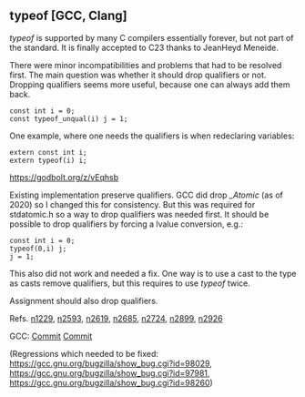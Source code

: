 ## typeof [GCC, Clang]

  *typeof* is supported by many C compilers essentially forever, but not part of the standard. It is finally accepted to C23 thanks to JeanHeyd Meneide.
  
  There were minor incompatibilities and problems that had to be resolved first.
  The main question was whether it should drop qualifiers or not. Dropping qualifiers seems more useful, because one can always add them back.
  
  ```
  const int i = 0;
  const typeof_unqual(i) j = 1;
  ```
  
  One example, where one needs the qualifiers is when redeclaring variables:
  ```
  extern const int i;
  extern typeof(i) i;
  ```
  
  https://godbolt.org/z/vEqhsb
  
  Existing implementation preserve qualifiers. GCC did drop *_Atomic* (as of 2020) so I changed this for consistency. But this was required for stdatomic.h so a way to drop qualifiers was needed first. It should be possible to drop qualifiers by forcing a lvalue conversion, e.g.:
  ```
  const int i = 0;
  typeof(0,i) j;
  j = 1;
  ```
  
  This also did not work and needed a fix. One way is to use a cast to the type as casts remove qualifiers, but this requires to use *typeof* twice.
  
  Assignment should also drop qualifiers.
 
  Refs. [n1229](http://www.open-std.org/jtc1/sc22/wg14/www/docs/n1229.pdf),  [n2593](http://www.open-std.org/jtc1/sc22/wg14/www/docs/n2593.htm),  [n2619](http://www.open-std.org/jtc1/sc22/wg14/www/docs/n2619.htm),  [n2685](http://www.open-std.org/jtc1/sc22/wg14/www/docs/n2685.htm),  [n2724](http://www.open-std.org/jtc1/sc22/wg14/www/docs/n2724.htm), [n2899](http://www.open-std.org/jtc1/sc22/wg14/www/docs/n2899.htm), [n2926](http://www.open-std.org/jtc1/sc22/wg14/www/docs/n2927.htm)


  GCC: [Commit](https://gcc.gnu.org/g:768ce4f0ceb030e38427e85e483ed44330cd5da7) [Commit](https://gcc.gnu.org/git/gitweb.cgi?p=gcc.git;h=32934a4f45a72144cdcd0712cc294fe88c36f13d)
  
  (Regressions which needed to be fixed: https://gcc.gnu.org/bugzilla/show_bug.cgi?id=98029, https://gcc.gnu.org/bugzilla/show_bug.cgi?id=97981, https://gcc.gnu.org/bugzilla/show_bug.cgi?id=98260)
